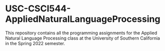 # USC-CSCI544-AppliedNaturalLanguageProcessing
This repository contains all the programming assignments for the Applied Natural Language Processing class at the University of Southern California in the Spring 2022 semester.

